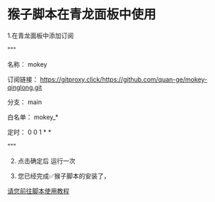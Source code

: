 # 猴子脚本在青龙面板中使用

1.在青龙面板中添加订阅

"""

名称：     mokey

订阅链接： https://gitproxy.click/https://github.com/quan-ge/mokey-qinglong.git

分支：     main

白名单：   mokey_*

定时：     0 0 1 * *

"""


2. 点击确定后 运行一次

3. 您已经完成✅猴子脚本的安装了，

[请您前往脚本使用教程](https://github.com/quan-ge/mokey-qinglong?tab=readme-ov-file#%E8%84%9A%E6%9C%AC%E4%BD%BF%E7%94%A8%E6%95%99%E7%A8%8B)
